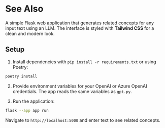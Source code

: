 # See Also

A simple Flask web application that generates related concepts for any input text using an LLM.
The interface is styled with **Tailwind CSS** for a clean and modern look.

## Setup

1. Install dependencies with `pip install -r requirements.txt` or using Poetry:

```bash
poetry install
```

2. Provide environment variables for your OpenAI or Azure OpenAI credentials. The app reads the same variables as `gpt.py`.

3. Run the application:

```bash
flask --app app run
```

Navigate to `http://localhost:5000` and enter text to see related concepts.
